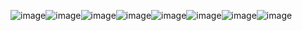 ![image](https://github.com/user-attachments/assets/184e0a5a-818d-4f9e-8f56-bb94a6c5698d)![image](https://github.com/user-attachments/assets/902253a2-cbee-46d8-bc2f-7331c6bb0f2f)![image](https://github.com/user-attachments/assets/9ab7a3a8-c11b-4391-8080-aacb78403bec)![image](https://github.com/user-attachments/assets/79f3f589-7991-4d3c-af24-8220e9ef0e2d)![image](https://github.com/user-attachments/assets/ddc2a9dc-9db0-4ee8-9c2a-001d67cf1948)![image](https://github.com/user-attachments/assets/ca14eacb-afb6-4240-922a-d2860bddcd43)![image](https://github.com/user-attachments/assets/14cd3b30-5d36-483d-8f02-c76ea224b367)![image](https://github.com/user-attachments/assets/9c3239d1-3811-4222-a3c1-d6b1116fb84b)